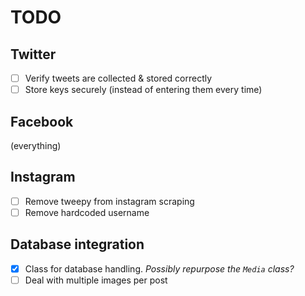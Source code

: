 # TODO

## Twitter

- [ ] Verify tweets are collected & stored correctly
- [ ] Store keys securely (instead of entering them every time)

## Facebook

(everything)

## Instagram

- [ ] Remove tweepy from instagram scraping
- [ ] Remove hardcoded username

## Database integration

- [X] Class for database handling. *Possibly repurpose the `Media` class?*
- [ ] Deal with multiple images per post
